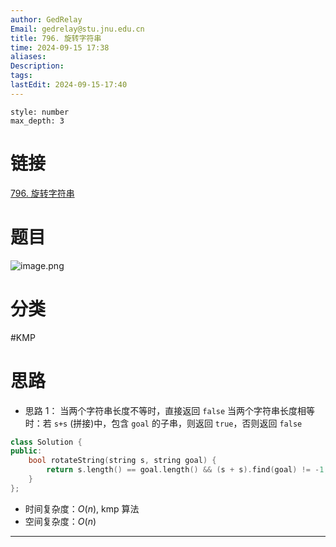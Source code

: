 ```yaml
---
author: GedRelay
Email: gedrelay@stu.jnu.edu.cn
title: 796. 旋转字符串
time: 2024-09-15 17:38
aliases: 
Description: 
tags: 
lastEdit: 2024-09-15-17:40
---
```


```toc
style: number
max_depth: 3
```

# 链接
[796. 旋转字符串](https://leetcode.cn/problems/rotate-string/) 

# 题目
![image.png](https://ged-pic-bed.oss-cn-guangzhou.aliyuncs.com/img/202409151739863.png)


# 分类
#KMP 

# 思路
- 思路 1：
当两个字符串长度不等时，直接返回 `false` 
当两个字符串长度相等时：若 `s+s` (拼接)中，包含 `goal` 的子串，则返回 `true`，否则返回 `false`  


```cpp
class Solution {
public:
    bool rotateString(string s, string goal) {
        return s.length() == goal.length() && (s + s).find(goal) != -1;
    }
};
```


- 时间复杂度：${O\left( n \right)  }$, kmp 算法
- 空间复杂度：${O\left( n \right)  }$  


---


